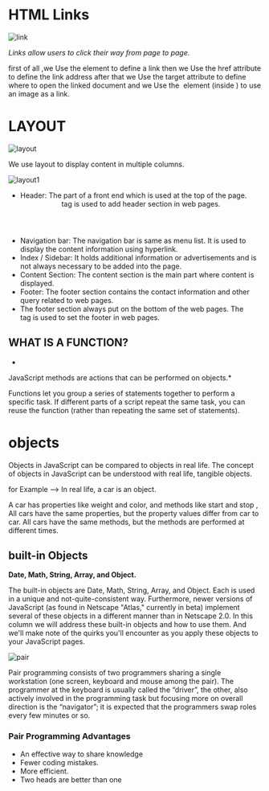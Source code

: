 # HTML Links
![link](https://lorelle.files.wordpress.com/2015/03/links-html-anchor-tag-code-breakdown-lorelle-wordpress-school.png)

*Links allow users to click their way from page to page.*

first of all ,we Use the <a> element to define a link then 
we Use the href attribute to define the link address after that
we Use the target attribute to define where to open the linked document and 
we Use the <img> element (inside <a>) to use an image as a link.

# LAYOUT 
![layout](https://data-flair.training/blogs/wp-content/uploads/sites/2/2020/07/HTML-Layout-df.jpg)

We use layout to display content in multiple columns.

![layout1](https://www.w3schools.com/html/img_sem_elements.gif)



* Header: The part of a front end which is used at the top of the page. <header> tag is used to add header section in web pages.
* Navigation bar: The navigation bar is same as menu list. It is used to display the content information using hyperlink.
* Index / Sidebar: It holds additional information or advertisements and is not always necessary to be added into the page.
* Content Section: The content section is the main part where content is displayed.
* Footer: The footer section contains the contact information and other query related to web pages. 
* The footer section always put on the bottom of the web pages. The <footer> tag is used to set the footer in web pages.



## WHAT IS A FUNCTION? 

*
JavaScript methods are actions that can be performed on objects.*

Functions let you group a series of statements together to perform a 
specific task. If different parts of a script repeat the same task, you can 
reuse the function (rather than repeating the same set of statements). 

# objects

Objects in JavaScript can be compared to objects in real life. The concept of objects in JavaScript can be understood with real life, tangible objects.

for Example -->
In real life, a car is an object.

A car has properties like weight and color, and methods like start and stop , All cars have the same properties, but the property values differ from car to car.
All cars have the same methods, but the methods are performed at different times.

## built-in Objects

**Date, Math, String, Array, and Object.**

The built-in objects are Date, Math, String, Array, and Object. Each is used in a unique and not-quite-consistent way. Furthermore, newer versions of JavaScript (as found in Netscape "Atlas," currently in beta) implement several of these objects in a different manner than in Netscape 2.0. In this column we will address these built-in objects and how to use them. And we'll make note of the quirks you'll encounter as you apply these objects to your JavaScript pages.

![pair](https://guide.eoscostarica.io/img/PairMobProgramming/PairProgramming.png)

Pair programming consists of two programmers sharing a single workstation (one screen, keyboard and mouse among the pair). The programmer at the keyboard is usually called the “driver”, the other, also actively involved in the programming task but focusing more on overall direction is the “navigator”; it is expected that the programmers swap roles every few minutes or so.

### Pair Programming Advantages

- An effective way to share knowledge
- Fewer coding mistakes.
- More efficient.
- Two heads are better than one